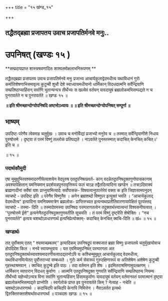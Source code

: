 +++
title = "१५ खंण्ड_१५"

+++


## तद्धैतद्ब्रह्मा प्रजापतय उवाच प्रजापतिर्मनवे मनुः..

# **उपनिषत् (खण्डः १५ )**

**सम्प्रदायप्राप्त शास्त्रश्रवणादितः शाश्वतमोक्षलाभनिरूपणम् **

तद्धैतद्ब्रह्मा प्रजापतय उवाच प्रजापतिर्मनवे मनुः प्रजाभ्य आचार्यकुलाद्वेदमधीत्य यथाविधानं गुरोः कर्मातिशेषणाभिसमावृत्य कुटुम्बी शुचौ देशे स्वाध्यायमधीयानो धार्मिकान् विदधदात्मनि सर्वेन्द्रियाणि सम्प्रतिष्ठाप्याहिंसन् सर्वाणि भूतान्यन्यत्र तीर्थेभ्यः स खल्वेवं वर्तयन् यावदायुषं ब्रह्मलोकमभिसम्पद्यते न च पुनरावर्तते न च पुनरावर्तते ॥ खण्डः १५ ॥

**॥ इति श्रीमच्छान्दोग्योपनिषदि अष्टमोऽध्यायः ॥ ॥ इति श्रीमच्छान्दोग्योपनिषत् सम्पूर्णा ॥**

## **भाष्यम्**

उपदिष्टः परेणैव त्वेवमाह चतुर्मुखः । उवाच च मनोर्विद्यां प्रजाभ्यो मनुरेव च ॥ तस्मात् सर्वेन्द्रियाणीशे निधाय पुरुषोत्तमे । दृष्ट्वा तं परमं विष्णुं तल्लोकं प्रतिपद्यते । नाऽवर्तते पुनस्तस्मात् कदाचित् केनचित् कचित्॥' इति च ॥

॥ १५ ॥

### पदार्थकौमुदी

एषा मुमुक्षुभिरवश्यमादरणीयेत्याशयेन वेदपुरुष एतदुपनिषत्प्रवर्त- कान् वदन्नेतदुपनिषदुक्तगुणोपासकानाम् अवश्यापेक्षितान् यमनियमान् प्रदर्शयन्नपुनरावृत्तिरूपं फलं चाऽह तद्वैतदित्यादिना खण्डेन ॥ तत्राऽदिवाक्यं ब्राह्मणादीनां सर्वेषां यशः प्राप्नुयामित्यादेः सर्वोपासक- विषयत्वानुपपत्तेरेवं वक्ता क इति जिज्ञासामपनुदन् व्याचष्टे - उपदिष्ट इति ॥ परेणैव विष्णुनैव । अनेन ब्रह्मशब्दो विष्णुपर इत्युक्तं भवति । “आचार्यकुलाद् वेदमधीत्य" इत्यादिना यमनियममात्रेण ब्रह्मलोक- प्राप्तिरुच्यत इत्यन्यथाप्रतीतिवारणायापेक्षितं पूरयंस्तद् व्याचष्टे - तस्मा- दिति ॥ तस्मादेवमस्या उपनिषदः परम्परागतत्वेन तदुक्तार्थस्यात्यन्तं विश्वसनीयत्वात् । ‘‘पुरुषोत्तमे ईशे" इत्यनेनैतदुपनिषदुक्तगुणवतीति सूचयति । तं परमं विष्णुं दृष्ट्वेति शेषोक्तिः । “नच पुनरावर्तते" इत्यत्र चशब्दोऽवधारणार्थ इत्यभिप्रेत्योक्तम्- कदाचित् केनचित् क्वचि-दिति ॥ खं० ॥ १५ ॥

### **खण्डार्थः**

तत् पूर्वोक्तम् एतत् " श्यामाच्छबलम्'' इत्यादिकम् उपनिषद्रूपं वाक्यजातं ब्रह्मा विष्णुः प्रजापतये चतुर्मुखायोवाच होपदिदेश किल । मनवे स्वायम्भुवाय । यत एवमियमुपनिषत् परम्परगता अत एतदुपनिषदुक्तार्थस्यावश्यमादरणीयत्वादद्यतनोऽपि यः कश्चिन्मुमुक्षुर् आचार्यकुलाद् वेदमधीत्य, यथाविधानमित्येतत् पूर्वोत्तराभ्यां सम्बध्यते । गुरोः कर्म सेवारूपं गुरुदक्षिणारूपं वा अतिशेषेण अशेषेण कुटुम्बी गृहस्थाश्रमवान् । क्वचित् कुटुम्बे इति पाठः । तदा वर्तमान इति शेषः । इदमितराश्रमिणामुपलक्षणम् । धार्मिकान् व्यापारान् विदधत् कुर्वाणः । आत्मनि एतदुपनिषदुक्त गुणवति सर्वेन्द्रियाणि सम्प्रतिष्ठाप्य नियम्य तीर्थेभ्यो यज्ञेभ्योऽन्यत्र विना सर्वाणि भूतान्यहिंसन् हिंसामकुर्वाणः यावदायुषं वर्तयन् वर्तमानस्तं परमात्मानं दृष्ट्वा ब्रह्मलोकमभिसम्पद्यते प्राप्नोति । स्वर्गलोकं प्राप्त इव पुनरावर्तते किम् ? नेत्याह - नचेति ॥ चशब्दोऽवधारणार्थः । कदाचिदपि कचिदपि केनापि निमित्तेन । नैवाऽवर्तत इत्यर्थः द्विरुक्तिरुक्ताशेषार्थावधारणार्था ॥ पञ्चदशः खण्डः ॥ १५ ॥

